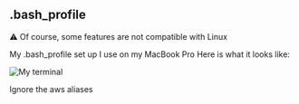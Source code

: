 ## .bash_profile

:warning: Of course, some features are not compatible with Linux

My .bash_profile set up I use on my MacBook Pro
Here is what it looks like:

![My terminal](https://image.noelshack.com/fichiers/2017/19/1494717668-screen-shot-2017-05-14-at-01-16-46.png)

Ignore the aws aliases
